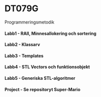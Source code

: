 # DT079G
Programmeringsmetodik

#### Labb1 - RAII, Minnesallokering och sortering

#### Labb2 - Klassarv

#### Labb3 - Templates

#### Labb4 - STL Vectors och funktionsobjekt

#### Labb5 - Generiska STL-algoritmer

#### Project - Se repositoryt Super-Mario
